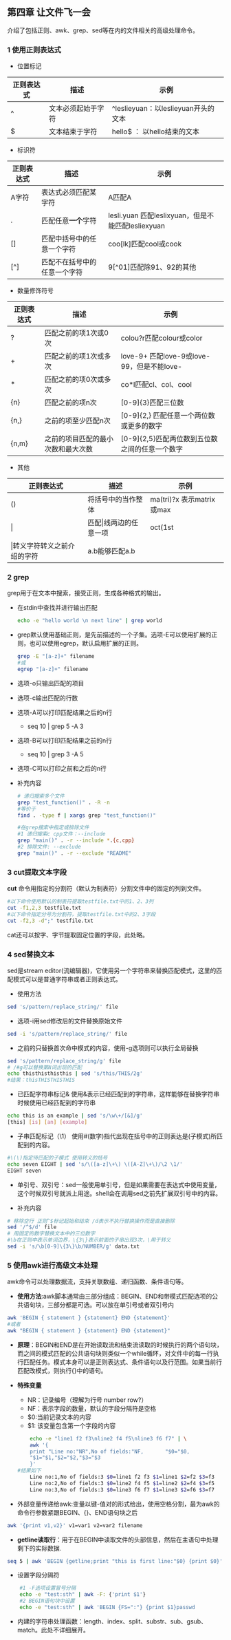 ## 第四章 让文件飞一会
介绍了包括正则、awk、grep、sed等在内的文件相关的高级处理命令。

### 1 使用正则表达式
- 位置标记

|  正则表达式   | 描述  | 示例
|  ----  | ----  | ---
| ^  | 文本必须起始于字符 | ^leslieyuan：以leslieyuan开头的文本
| $  | 文本结束于字符 | hello$ ： 以hello结束的文本

- 标识符


|  正则表达式   | 描述  | 示例
|  ----  | ----  | ---
|A字符 | 表达式必须匹配某字符| A匹配A 
|.|匹配任意**一个**字符| lesli.yuan 匹配leslixyuan，但是不能匹配lesliexyuan
|[]|匹配中括号中的任意一个字符|coo[lk]匹配cool或cook
|[^]|匹配不在括号中的任意一个字符|9[^01]匹配除91、92的其他

- 数量修饰符号

|  正则表达式   | 描述  | 示例
|  ----  | ----  | ---
|?|匹配之前的项1次或0次|colou?r匹配colour或color
|+|匹配之前的项1次或多次|love-9+ 匹配love-9或love-99，但是不能love-
|*|匹配之前的项0次或多次|co\*l匹配cl、col、cool
|{n}|匹配之前的项n次|[0-9]{3}匹配三位数
|{n,}|之前的项至少匹配n次|[0-9]{2,} 匹配任意一个两位数或更多的数字
|{n,m}|之前的项目匹配的最小次数和最大次数|[0-9]{2,5}匹配两位数到五位数之间的任意一个数字

- 其他

| 正则表达式|描述|示例
| ---- | ---- | ---
|()|将括号中的当作整体|ma(tri)?x 表示matrix或max
|\||匹配\|线两边的任意一项|oct(1st | 2nd)匹配Oct 1st 或 Oct 2nd
|\\|转义字符转义之前介绍的字符|a\.b能够匹配a.b

### 2 grep
grep用于在文本中搜索，接受正则，生成各种格式的输出。
	
- 在stdin中查找并进行输出匹配
	
	```bash
	echo -e "hello world \n next line" | grep world
	```
- grep默认使用基础正则，是先前描述的一个子集。选项-E可以使用扩展的正则，也可以使用egrep，默认启用扩展的正则。
	
	```bash
	grep -E "[a-z]+" filename
	#或
	egrep "[a-z]+" filename
	```
- 选项-o只输出匹配的项目
- 选项-c输出匹配的行数
- 选项-A可以打印匹配结果之后的n行
	- seq 10 | grep 5 -A 3
- 选项-B可以打印匹配结果之前的n行
	- seq 10 | grep 3 -A 5
- 选项-C可以打印之前和之后的n行
- 补充内容
	
	```bash
	# 递归搜索多个文件
	grep "test_function()" . -R -n
	#等价于
	find . -type f | xargs grep "test_function()"
	
	#在grep搜索中指定或排除文件
	#1 递归搜索c cpp文件：--include
	grep "main()" . -r --include *.{c,cpp}
	#2 排除文件: --exclude
	grep "main()" . -r --exclude "README"
	```
	
### 3 cut提取文本字段
**cut** 命令用指定的分割符（默认为制表符）分割文件中的固定的列到文件。

```bash
#以下命令使用默认的制表符提取testfile.txt中的1、2、3列
cut -f1,2,3 testfile.txt
#以下命令指定分号为分割符，提取testfile.txt中的2、3字段
cut -f2,3 -d";" testfile.txt
```
cat还可以按字、字节提取固定位置的字段，此处略。

### 4 sed替换文本
sed是stream editor(流编辑器)，它使用另一个字符串来替换匹配模式，这里的匹配模式可以是普通字符串或者正则表达式。

- 使用方法

```bash
sed 's/pattern/replace_string/' file
```
- 选项-i用sed修改后的文件替换原始文件

```bash
sed -i 's/pattern/replace_string/' file
```
- 之前的只替换首次命中模式的内容，使用-g选项则可以执行全局替换

```bash
sed 's/pattern/replace_string/g' file
# /#g可以替换第N词出现的匹配
echo thisthisthisthis | sed 's/this/THIS/2g'#结果：thisTHISTHISTHIS
```
- 已匹配字符串标记&
使用&表示已经匹配到的字符串，这样能够在替换字符串时候使用已经匹配到的字符串

```bash
echo this is an example | sed 's/\w\+/[&]/g'[this] [is] [an] [example]
```
- 子串匹配标记（\1）
使用\#(数字)指代出现在括号中的正则表达是(子模式)所匹配到的内容。

```bash
#\(\)指定待匹配的子模式 使用转义的括号
echo seven EIGHT | sed 's/\([a-z]\+\) \([A-Z]\+\)/\2 \1/'EIGHT seven
```
- 单引号、双引号：sed一般使用单引号，但是如果需要在表达式中使用变量，这个时候双引号就派上用途。shell会在调用sed之前先扩展双引号中的内容。

- 补充内容

```bash
# 移除空行 正则^$标记起始和结束 /d表示不执行替换操作而是直接删除
sed '/^$/d' file
# 用固定的数字替换文本中的三位数字
#\b在正则中表示单词边界，\{3\}表示前面的子串出现3次，\用于转义
sed -i 's/\b[0-9]\{3\}\b/NUMBER/g' data.txt
```

### 5 使用awk进行高级文本处理

awk命令可以处理数据流，支持关联数组、递归函数、条件语句等。

- **使用方法**:awk脚本通常由三部分组成：BEGIN、END和带模式匹配选项的公共语句块，三部分都是可选。可以放在单引号或者双引号内

```bash
awk 'BEGIN { statement } {statement} END {statement}'
#或者
awk "BEGIN { statement } {statement} END {statement}"

```
- **原理**：BEGIN和END是在开始读取流和结束流读取的时候执行的两个语句块，而之间的模式匹配的公共语句块则类似一个while循环，对文件中的每一行执行匹配任务。模式本身可以是正则表达式、条件语句以及行范围。如果当前行匹配改模式，则执行{}中的语句。
- **特殊变量**
	- NR：记录编号（理解为行号 number row?）
	- NF：表示字段的数量，默认的字段分隔符是空格
	- $0:当前记录文本的内容
	- $1: 该变量包含第一个字段的内容
	
	```bash
		echo -e "line1 f2 f3\nline2 f4 f5\nline3 f6 f7" | \		awk '{		print "Line no:"NR",No of fields:"NF, 		"$0="$0,		"$1="$1,"$2="$2,"$3="$3		}'
	#结果如下		Line no:1,No of fields:3 $0=line1 f2 f3 $1=line1 $2=f2 $3=f3		Line no:2,No of fields:3 $0=line2 f4 f5 $1=line2 $2=f4 $3=f5		Line no:3,No of fields:3 $0=line3 f6 f7 $1=line3 $2=f6 $3=f7
	```
	
- 外部变量传递给awk:变量以键-值对的形式给出，使用空格分割，最为awk的命令行参数紧跟BEGIN、{}、END语句块之后

```bash
awk '{print v1,v2}' v1=var1 v2=var2 filename
```

- **getline读取行**：用于在BEGIN中读取文件的头部信息，然后在主语句中处理剩下的实际数据.

```bash
seq 5 | awk 'BEGIN {getline;print "this is first line:"$0} {print $0}'
```

- 设置字段分隔符

```bash
	#1 -F选项设置冒号分隔
	echo -e "test:sth" | awk -F: {'print $1'}
	#2 BEGIN语句块中设置
	echo -e "test:sth" | awk 'BEGIN {FS=":"} {print $1}passwd
```

- 内建的字符串处理函数：length、index、split、substr、sub、gsub、match。此处不详细展开。
